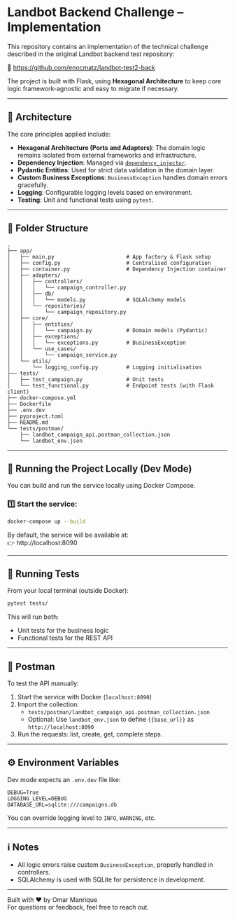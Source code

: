 # Landbot Backend Challenge – Implementation

This repository contains an implementation of the technical challenge described in the original Landbot backend test repository:

🔗 https://github.com/enocmatz/landbot-test2-back

The project is built with Flask, using **Hexagonal Architecture** to keep core logic framework-agnostic and easy to migrate if necessary.

---

## 🧱 Architecture

The core principles applied include:

- **Hexagonal Architecture (Ports and Adapters)**: The domain logic remains isolated from external frameworks and infrastructure.
- **Dependency Injection**: Managed via [`dependency_injector`](https://python-dependency-injector.ets-labs.org/).
- **Pydantic Entities**: Used for strict data validation in the domain layer.
- **Custom Business Exceptions**: `BusinessException` handles domain errors gracefully.
- **Logging**: Configurable logging levels based on environment.
- **Testing**: Unit and functional tests using `pytest`.

---

## 📂 Folder Structure

```
.
├── app/
│   ├── main.py                       # App factory & Flask setup
│   ├── config.py                     # Centralised configuration
│   ├── container.py                  # Dependency Injection container
│   ├── adapters/
│   │   ├── controllers/
│   │   │   └── campaign_controller.py
│   │   ├── db/
│   │   │   └── models.py             # SQLAlchemy models
│   │   └── repositories/
│   │       └── campaign_repository.py
│   ├── core/
│   │   ├── entities/
│   │   │   └── campaign.py           # Domain models (Pydantic)
│   │   ├── exceptions/
│   │   │   └── exceptions.py         # BusinessException
│   │   └── use_cases/
│   │       └── campaign_service.py
│   └── utils/
│       └── logging_config.py         # Logging initialisation
├── tests/
│   ├── test_campaign.py              # Unit tests
│   └── test_functional.py            # Endpoint tests (with Flask client)
├── docker-compose.yml
├── Dockerfile
├── .env.dev
├── pyproject.toml
├── README.md
└── tests/postman/
    ├── landbot_campaign_api.postman_collection.json
    └── landbot_env.json
```

---

## 🐳 Running the Project Locally (Dev Mode)

You can build and run the service locally using Docker Compose.

### 1️⃣ Start the service:

```bash
docker-compose up --build
```

By default, the service will be available at:  
👉 http://localhost:8090

---

## 🧪 Running Tests

From your local terminal (outside Docker):

```bash
pytest tests/
```

This will run both:
- Unit tests for the business logic
- Functional tests for the REST API

---

## 📮 Postman

To test the API manually:

1. Start the service with Docker (`localhost:8090`)
2. Import the collection:
   - `tests/postman/landbot_campaign_api.postman_collection.json`
   - Optional: Use `landbot_env.json` to define `{{base_url}}` as `http://localhost:8090`
3. Run the requests: list, create, get, complete steps.

---

## ⚙️ Environment Variables

Dev mode expects an `.env.dev` file like:

```
DEBUG=True
LOGGING_LEVEL=DEBUG
DATABASE_URL=sqlite:///campaigns.db
```

You can override logging level to `INFO`, `WARNING`, etc.

---

## ℹ️ Notes

- All logic errors raise custom `BusinessException`, properly handled in controllers.
- SQLAlchemy is used with SQLite for persistence in development.

---

Built with ❤️ by Omar Manrique  
For questions or feedback, feel free to reach out.
